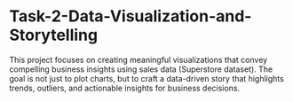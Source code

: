 # Task-2-Data-Visualization-and-Storytelling
This project focuses on creating meaningful visualizations that convey compelling business insights using sales data (Superstore dataset). The goal is not just to plot charts, but to craft a data-driven story that highlights trends, outliers, and actionable insights for business decisions.
